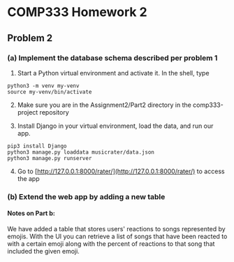 # COMP333 Homework 2

## Problem 2

### (a) Implement the database schema described per problem 1

1. Start a Python virtual environment and activate it. In the shell, type

```
python3 -m venv my-venv
source my-venv/bin/activate
```

2. Make sure you are in the Assignment2/Part2 directory in the comp333-project repository

3. Install Django in your virtual environment, load the data, and run our app.

```
pip3 install Django
python3 manage.py loaddata musicrater/data.json
python3 manage.py runserver
```

4. Go to [http://127.0.0.1:8000/rater/](http://127.0.0.1:8000/rater/) to access the app

### (b) Extend the web app by adding a new table
#### Notes on Part b:
We have added a table that stores users' reactions to songs represented by emojis. With the UI you can retrieve a list of songs that have been reacted to with a certain emoji along with the percent of reactions to that song that included the given emoji.
